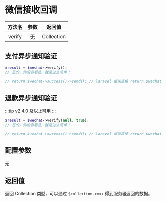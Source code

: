 # 微信接收回调

|  方法名   | 参数  |    返回值     |
|:------:|:---:|:----------:|
| verify |  无  | Collection |

## 支付异步通知验证

```php
$result = $wechat->verify();
// 是的，你没有看错，就是这么简单！

// return $wechat->success()->send(); // laravel 框架直接 return $wechat->success();
```


## 退款异步通知验证

:::tip
v2.4.0 及以上可用
:::

```php
$result = $wechat->verify(null, true);
// 是的，你没有看错，就是这么简单！

// return $wechat->success()->send(); // laravel 框架直接 return $wechat->success();
```


## 配置参数

无


## 返回值

返回 Collection 类型，可以通过 `$collection->xxx` 得到服务器返回的数据。
